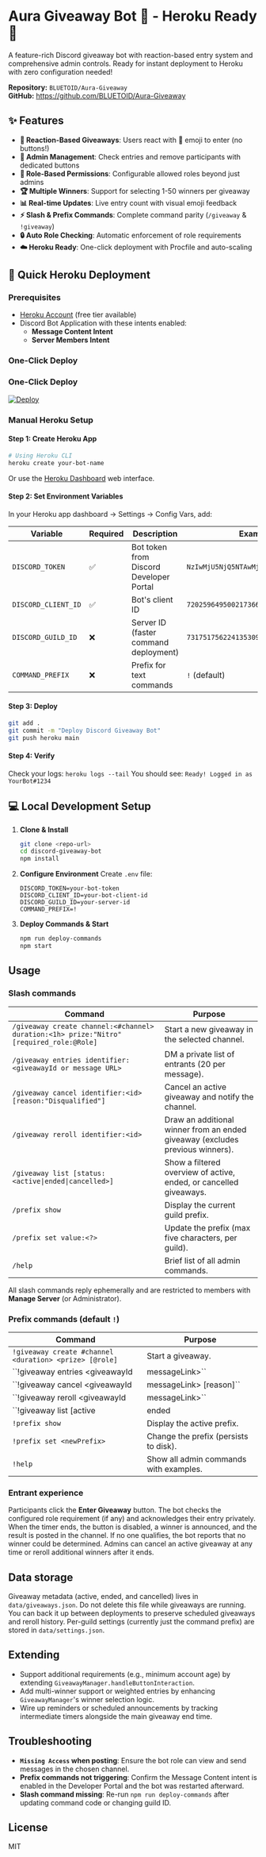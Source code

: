 # Aura Giveaway Bot 🎉 - Heroku Ready 🚀

A feature-rich Discord giveaway bot with reaction-based entry system and comprehensive admin controls. Ready for instant deployment to Heroku with zero configuration needed!

**Repository:** `BLUETOID/Aura-Giveaway`  
**GitHub:** https://github.com/BLUETOID/Aura-Giveaway

## ✨ Features

- **🎉 Reaction-Based Giveaways**: Users react with 🎉 emoji to enter (no buttons!)
- **👑 Admin Management**: Check entries and remove participants with dedicated buttons
- **🎯 Role-Based Permissions**: Configurable allowed roles beyond just admins
- **🏆 Multiple Winners**: Support for selecting 1-50 winners per giveaway
- **📊 Real-time Updates**: Live entry count with visual emoji feedback
- **⚡ Slash & Prefix Commands**: Complete command parity (`/giveaway` & `!giveaway`)
- **🔒 Auto Role Checking**: Automatic enforcement of role requirements
- **☁️ Heroku Ready**: One-click deployment with Procfile and auto-scaling

## 🚀 Quick Heroku Deployment

### Prerequisites
- [Heroku Account](https://signup.heroku.com/) (free tier available)
- Discord Bot Application with these intents enabled:
  - **Message Content Intent**
  - **Server Members Intent**

### One-Click Deploy
### One-Click Deploy
[![Deploy](https://www.herokucdn.com/deploy/button.svg)](https://heroku.com/deploy?template=https://github.com/BLUETOID/Aura-Giveaway)

### Manual Heroku Setup

#### Step 1: Create Heroku App
```bash
# Using Heroku CLI
heroku create your-bot-name
```
Or use the [Heroku Dashboard](https://dashboard.heroku.com/apps) web interface.

#### Step 2: Set Environment Variables
In your Heroku app dashboard → Settings → Config Vars, add:

| Variable | Required | Description | Example |
|----------|----------|-------------|---------|
| `DISCORD_TOKEN` | ✅ | Bot token from Discord Developer Portal | `NzIwMjU5NjQ5NTAwMjE3MzY2.GMoI9J...` |
| `DISCORD_CLIENT_ID` | ✅ | Bot's client ID | `720259649500217366` |
| `DISCORD_GUILD_ID` | ❌ | Server ID (faster command deployment) | `731751756224135309` |
| `COMMAND_PREFIX` | ❌ | Prefix for text commands | `!` (default) |

#### Step 3: Deploy
```bash
git add .
git commit -m "Deploy Discord Giveaway Bot"
git push heroku main
```

#### Step 4: Verify
Check your logs: `heroku logs --tail`
You should see: `Ready! Logged in as YourBot#1234`

## 💻 Local Development Setup

1. **Clone & Install**
   ```bash
   git clone <repo-url>
   cd discord-giveaway-bot
   npm install
   ```

2. **Configure Environment**
   Create `.env` file:
   ```env
   DISCORD_TOKEN=your-bot-token
   DISCORD_CLIENT_ID=your-bot-client-id
   DISCORD_GUILD_ID=your-server-id
   COMMAND_PREFIX=!
   ```

3. **Deploy Commands & Start**
   ```bash
   npm run deploy-commands
   npm start
   ```

## Usage

### Slash commands

| Command | Purpose |
| --- | --- |
| `/giveaway create channel:<#channel> duration:<1h> prize:"Nitro" [required_role:@Role]` | Start a new giveaway in the selected channel. |
| `/giveaway entries identifier:<giveawayId or message URL>` | DM a private list of entrants (20 per message). |
| `/giveaway cancel identifier:<id> [reason:"Disqualified"]` | Cancel an active giveaway and notify the channel. |
| `/giveaway reroll identifier:<id>` | Draw an additional winner from an ended giveaway (excludes previous winners). |
| `/giveaway list [status:<active\|ended\|cancelled>]` | Show a filtered overview of active, ended, or cancelled giveaways. |
| `/prefix show` | Display the current guild prefix. |
| `/prefix set value:<?>` | Update the prefix (max five characters, per guild). |
| `/help` | Brief list of all admin commands. |

All slash commands reply ephemerally and are restricted to members with **Manage Server** (or Administrator).

### Prefix commands (default `!`)

| Command | Purpose |
| --- | --- |
| ``!giveaway create #channel <duration> <prize> [@role]`` | Start a giveaway. |
| ``!giveaway entries <giveawayId|messageLink>`` | Post entrant list in the current channel. |
| ``!giveaway cancel <giveawayId|messageLink> [reason]`` | Cancel an active giveaway. |
| ``!giveaway reroll <giveawayId|messageLink>`` | Draw an additional winner. |
| ``!giveaway list [active|ended|cancelled]`` | List giveaways (omit the argument to show all). |
| ``!prefix show`` | Display the active prefix. |
| ``!prefix set <newPrefix>`` | Change the prefix (persists to disk). |
| ``!help`` | Show all admin commands with examples. |

### Entrant experience

Participants click the **Enter Giveaway** button. The bot checks the configured role requirement (if any) and acknowledges their entry privately. When the timer ends, the button is disabled, a winner is announced, and the result is posted in the channel. If no one qualifies, the bot reports that no winner could be determined. Admins can cancel an active giveaway at any time or reroll additional winners after it ends.

## Data storage

Giveaway metadata (active, ended, and cancelled) lives in `data/giveaways.json`. Do not delete this file while giveaways are running. You can back it up between deployments to preserve scheduled giveaways and reroll history. Per-guild settings (currently just the command prefix) are stored in `data/settings.json`.

## Extending

- Support additional requirements (e.g., minimum account age) by extending `GiveawayManager.handleButtonInteraction`.
- Add multi-winner support or weighted entries by enhancing `GiveawayManager`'s winner selection logic.
- Wire up reminders or scheduled announcements by tracking intermediate timers alongside the main giveaway end time.

## Troubleshooting

- **`Missing Access` when posting**: Ensure the bot role can view and send messages in the chosen channel.
- **Prefix commands not triggering**: Confirm the Message Content intent is enabled in the Developer Portal and the bot was restarted afterward.
- **Slash command missing**: Re-run `npm run deploy-commands` after updating command code or changing guild ID.

## License

MIT
